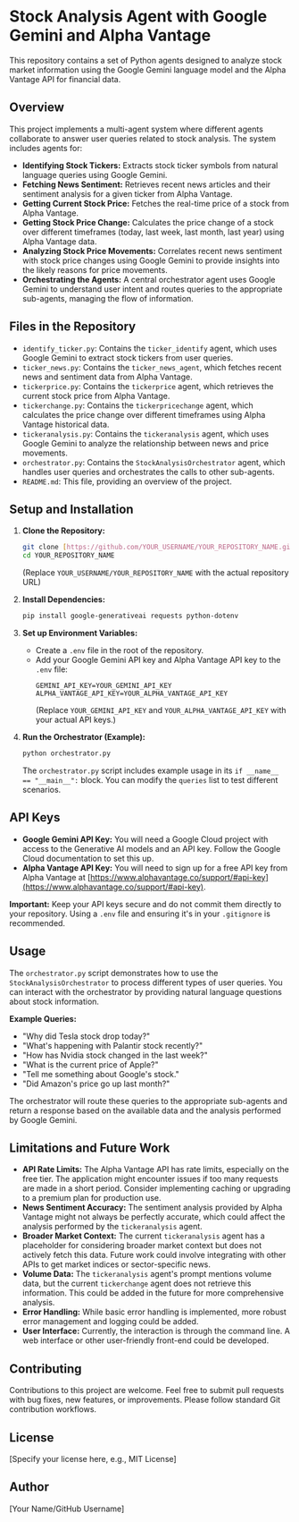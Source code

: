 # Stock Analysis Agent with Google Gemini and Alpha Vantage

This repository contains a set of Python agents designed to analyze stock market information using the Google Gemini language model and the Alpha Vantage API for financial data.

## Overview

This project implements a multi-agent system where different agents collaborate to answer user queries related to stock analysis. The system includes agents for:

-   **Identifying Stock Tickers:** Extracts stock ticker symbols from natural language queries using Google Gemini.
-   **Fetching News Sentiment:** Retrieves recent news articles and their sentiment analysis for a given ticker from Alpha Vantage.
-   **Getting Current Stock Price:** Fetches the real-time price of a stock from Alpha Vantage.
-   **Getting Stock Price Change:** Calculates the price change of a stock over different timeframes (today, last week, last month, last year) using Alpha Vantage data.
-   **Analyzing Stock Price Movements:** Correlates recent news sentiment with stock price changes using Google Gemini to provide insights into the likely reasons for price movements.
-   **Orchestrating the Agents:** A central orchestrator agent uses Google Gemini to understand user intent and routes queries to the appropriate sub-agents, managing the flow of information.

## Files in the Repository

-   `identify_ticker.py`: Contains the `ticker_identify` agent, which uses Google Gemini to extract stock tickers from user queries.
-   `ticker_news.py`: Contains the `ticker_news_agent`, which fetches recent news and sentiment data from Alpha Vantage.
-   `tickerprice.py`: Contains the `tickerprice` agent, which retrieves the current stock price from Alpha Vantage.
-   `tickerchange.py`: Contains the `tickerpricechange` agent, which calculates the price change over different timeframes using Alpha Vantage historical data.
-   `tickeranalysis.py`: Contains the `tickeranalysis` agent, which uses Google Gemini to analyze the relationship between news and price movements.
-   `orchestrator.py`: Contains the `StockAnalysisOrchestrator` agent, which handles user queries and orchestrates the calls to other sub-agents.
-   `README.md`: This file, providing an overview of the project.

## Setup and Installation

1.  **Clone the Repository:**
    ```bash
    git clone [https://github.com/YOUR_USERNAME/YOUR_REPOSITORY_NAME.git](https://github.com/YOUR_USERNAME/YOUR_REPOSITORY_NAME.git)
    cd YOUR_REPOSITORY_NAME
    ```
    (Replace `YOUR_USERNAME/YOUR_REPOSITORY_NAME` with the actual repository URL)

2.  **Install Dependencies:**
    ```bash
    pip install google-generativeai requests python-dotenv
    ```

3.  **Set up Environment Variables:**
    -   Create a `.env` file in the root of the repository.
    -   Add your Google Gemini API key and Alpha Vantage API key to the `.env` file:
        ```dotenv
        GEMINI_API_KEY=YOUR_GEMINI_API_KEY
        ALPHA_VANTAGE_API_KEY=YOUR_ALPHA_VANTAGE_API_KEY
        ```
        (Replace `YOUR_GEMINI_API_KEY` and `YOUR_ALPHA_VANTAGE_API_KEY` with your actual API keys.)

4.  **Run the Orchestrator (Example):**
    ```bash
    python orchestrator.py
    ```
    The `orchestrator.py` script includes example usage in its `if __name__ == "__main__":` block. You can modify the `queries` list to test different scenarios.

## API Keys

-   **Google Gemini API Key:** You will need a Google Cloud project with access to the Generative AI models and an API key. Follow the Google Cloud documentation to set this up.
-   **Alpha Vantage API Key:** You will need to sign up for a free API key from Alpha Vantage at [https://www.alphavantage.co/support/#api-key](https://www.alphavantage.co/support/#api-key).

**Important:** Keep your API keys secure and do not commit them directly to your repository. Using a `.env` file and ensuring it's in your `.gitignore` is recommended.

## Usage

The `orchestrator.py` script demonstrates how to use the `StockAnalysisOrchestrator` to process different types of user queries. You can interact with the orchestrator by providing natural language questions about stock information.

**Example Queries:**

-   "Why did Tesla stock drop today?"
-   "What's happening with Palantir stock recently?"
-   "How has Nvidia stock changed in the last week?"
-   "What is the current price of Apple?"
-   "Tell me something about Google's stock."
-   "Did Amazon's price go up last month?"

The orchestrator will route these queries to the appropriate sub-agents and return a response based on the available data and the analysis performed by Google Gemini.

## Limitations and Future Work

-   **API Rate Limits:** The Alpha Vantage API has rate limits, especially on the free tier. The application might encounter issues if too many requests are made in a short period. Consider implementing caching or upgrading to a premium plan for production use.
-   **News Sentiment Accuracy:** The sentiment analysis provided by Alpha Vantage might not always be perfectly accurate, which could affect the analysis performed by the `tickeranalysis` agent.
-   **Broader Market Context:** The current `tickeranalysis` agent has a placeholder for considering broader market context but does not actively fetch this data. Future work could involve integrating with other APIs to get market indices or sector-specific news.
-   **Volume Data:** The `tickeranalysis` agent's prompt mentions volume data, but the current `tickerchange` agent does not retrieve this information. This could be added in the future for more comprehensive analysis.
-   **Error Handling:** While basic error handling is implemented, more robust error management and logging could be added.
-   **User Interface:** Currently, the interaction is through the command line. A web interface or other user-friendly front-end could be developed.

## Contributing

Contributions to this project are welcome. Feel free to submit pull requests with bug fixes, new features, or improvements. Please follow standard Git contribution workflows.

## License

[Specify your license here, e.g., MIT License]

## Author

[Your Name/GitHub Username]
